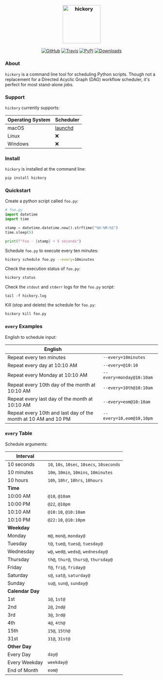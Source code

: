 <h3 align="center">
  <img src="https://raw.githubusercontent.com/maxhumber/hickory/master/logo/hickory.png" width="125px" alt="hickory">
</h3>
<p align="center">
  <a href="https://github.com/maxhumber/hickory"><img alt="GitHub" src="https://img.shields.io/github/license/maxhumber/hickory"></a>
  <a href="https://travis-ci.org/maxhumber/hickory"><img alt="Travis" src="https://img.shields.io/travis/maxhumber/hickory.svg"></a>
  <a href="https://pypi.python.org/pypi/hickory"><img alt="PyPI" src="https://img.shields.io/pypi/v/hickory.svg"></a>
  <a href="https://pepy.tech/project/hickory"><img alt="Downloads" src="https://pepy.tech/badge/hickory"></a>
</p>


### About

`hickory` is a command line tool for scheduling Python scripts. Though not a replacement for a Directed Acyclic Graph (DAG) workflow scheduler, it's perfect for most stand-alone jobs.



### Support

`hickory` currently supports:

| Operating System | Scheduler                                        |
| ---------------- | ------------------------------------------------ |
| macOS            | [launchd](https://en.wikipedia.org/wiki/Launchd) |
| Linux            | ❌                                                |
| Windows          | ❌                                                |



### Install

`hickory` is installed at the command line:

```sh
pip install hickory
```



### Quickstart

Create a python script called `foo.py`:

```python
# foo.py
import datetime
import time

stamp = datetime.datetime.now().strftime("%H:%M:%S")
time.sleep(5)

print(f"Foo - {stamp} + 5 seconds")
```

Schedule `foo.py` to execute every ten minutes:

```sh
hickory schedule foo.py --every=10minutes
```

Check the execution status of `foo.py`:

```sh
hickory status
```

Check the `stdout` and `stderr` logs for the `foo.py` script:

```
tail -f hickory.log
```

Kill (stop and delete) the schedule for `foo.py`:

```sh
hickory kill foo.py
```



### `every` Examples

English to schedule input:

| English                                                      |                          |
| ------------------------------------------------------------ | ------------------------ |
| Repeat every ten minutes                                     | `--every=10minutes`      |
| Repeat every day at 10:10 AM                                 | `--every=@10:10`         |
| Repeat every Monday at 10:10 AM                              | `--every=monday@10:10am` |
| Repeat every 10th day of the month at 10:10 AM               | `--every=10th@10:10am`   |
| Repeat every last day of the month at 10:10 AM               | `--every=eom@10:10am`    |
| Repeat every 10th and last day of the month at 10 AM and 10 PM | `--every=10,eom@10,10pm` |



### `every` Table

Schedule arguments:

| Interval         |                                             |
| ---------------- | ------------------------------------------- |
| 10 seconds       | `10`, `10s`, `10sec`, `10secs`, `10seconds` |
| 10 minutes       | `10m`, `10min`, `10mins`, `10minutes`       |
| 10 hours         | `10h`, `10hr`, `10hrs`, `10hours`           |
| **Time**         |                                             |
| 10:00 AM         | `@10`, `@10am`                              |
| 10:00 PM         | `@22`, `@10pm`                              |
| 10:10 AM         | `@10:10`, `@10:10am`                        |
| 10:10 PM         | `@22:10`, `@10:10pm`                        |
| **Weekday**      |                                             |
| Monday           | `m@`, `mon@`, `monday@`                     |
| Tuesday          | `t@`, `tue@`, `tues@`, `tuesday@`           |
| Wednesday        | `w@`, `wed@`, `weds@`, `wednesday@`         |
| Thursday         | `th@`, `thur@`, `thurs@`, `thursday@`       |
| Friday           | `f@`, `fri@`, `friday@`                     |
| Saturday         | `s@`, `sat@`, `saturday@`                   |
| Sunday           | `su@`, `sun@`, `sunday@`                    |
| **Calendar Day** |                                             |
| 1st              | `1@`, `1st@`                                |
| 2nd              | `2@`, `2nd@`                                |
| 3rd              | `3@`, `3rd@`                                |
| 4th              | `4@`, `4th@`                                |
| 15th             | `15@`, `15th@`                              |
| 31st             | `31@`, `31st@`                              |
| **Other Day**    |                                             |
| Every Day        | `day@`                                      |
| Every Weekday    | `weekday@`                                  |
| End of Month     | `eom@`                                      |
